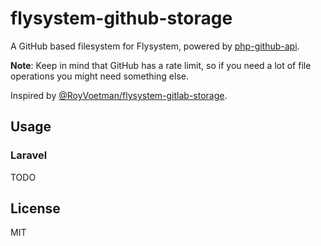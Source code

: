 # flysystem-github-storage

A GitHub based filesystem for Flysystem, powered by [php-github-api](https://github.com/KnpLabs/php-github-api).

**Note**: Keep in mind that GitHub has a rate limit, so if you need a lot of file operations you might
need something else.

Inspired by [@RoyVoetman/flysystem-gitlab-storage](https://github.com/RoyVoetman/flysystem-gitlab-storage).

## Usage

### Laravel

TODO

## License

MIT